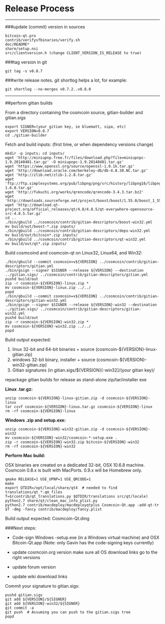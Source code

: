 Release Process
====================

* * *

###update (commit) version in sources


	bitcoin-qt.pro
	contrib/verifysfbinaries/verify.sh
	doc/README*
	share/setup.nsi
	src/clientversion.h (change CLIENT_VERSION_IS_RELEASE to true)

###tag version in git

	git tag -s v0.8.7

###write release notes. git shortlog helps a lot, for example:

	git shortlog --no-merges v0.7.2..v0.8.0

* * *

##perform gitian builds

 From a directory containing the cosmcoin source, gitian-builder and gitian.sigs
  
	export SIGNER=(your gitian key, ie bluematt, sipa, etc)
	export VERSION=0.8.7
	cd ./gitian-builder

 Fetch and build inputs: (first time, or when dependency versions change)

	mkdir -p inputs; cd inputs/
	wget 'http://miniupnp.free.fr/files/download.php?file=miniupnpc-1.9.20140401.tar.gz' -O miniupnpc-1.9.20140401.tar.gz'
	wget 'https://www.openssl.org/source/openssl-1.0.1k.tar.gz'
	wget 'http://download.oracle.com/berkeley-db/db-4.8.30.NC.tar.gz'
	wget 'http://zlib.net/zlib-1.2.8.tar.gz'
	wget 'ftp://ftp.simplesystems.org/pub/libpng/png/src/history/libpng16/libpng-1.6.8.tar.gz'
	wget 'http://fukuchi.org/works/qrencode/qrencode-3.4.3.tar.bz2'
	wget 'http://downloads.sourceforge.net/project/boost/boost/1.55.0/boost_1_55_0.tar.bz2'
	wget 'http://download.qt-project.org/official_releases/qt/4.8/4.8.5/qt-everywhere-opensource-src-4.8.5.tar.gz'
	cd ..
	./bin/gbuild ../cosmcoin/contrib/gitian-descriptors/boost-win32.yml
	mv build/out/boost-*.zip inputs/
	./bin/gbuild ../cosmcoin/contrib/gitian-descriptors/deps-win32.yml
	mv build/out/bitcoin*.zip inputs/
	./bin/gbuild ../cosmcoin/contrib/gitian-descriptors/qt-win32.yml
	mv build/out/qt*.zip inputs/

 Build cosmcoind and cosmcoin-qt on Linux32, Linux64, and Win32:
  
	./bin/gbuild --commit cosmcoin=v${VERSION} ../cosmcoin/contrib/gitian-descriptors/gitian.yml
	./bin/gsign --signer $SIGNER --release ${VERSION} --destination ../gitian.sigs/ ../cosmcoin/contrib/gitian-descriptors/gitian.yml
	pushd build/out
	zip -r cosmcoin-${VERSION}-linux.zip *
	mv cosmcoin-${VERSION}-linux.zip ../../
	popd
	./bin/gbuild --commit cosmcoin=v${VERSION} ../cosmcoin/contrib/gitian-descriptors/gitian-win32.yml
	./bin/gsign --signer $SIGNER --release ${VERSION}-win32 --destination ../gitian.sigs/ ../cosmcoin/contrib/gitian-descriptors/gitian-win32.yml
	pushd build/out
	zip -r cosmcoin-${VERSION}-win32.zip *
	mv cosmcoin-${VERSION}-win32.zip ../../
	popd

  Build output expected:

  1. linux 32-bit and 64-bit binaries + source (cosmcoin-${VERSION}-linux-gitian.zip)
  2. windows 32-bit binary, installer + source (cosmcoin-${VERSION}-win32-gitian.zip)
  3. Gitian signatures (in gitian.sigs/${VERSION}[-win32]/(your gitian key)/

repackage gitian builds for release as stand-alone zip/tar/installer exe

**Linux .tar.gz:**

	unzip cosmcoin-${VERSION}-linux-gitian.zip -d cosmcoin-${VERSION}-linux
	tar czvf cosmcoin-${VERSION}-linux.tar.gz cosmcoin-${VERSION}-linux
	rm -rf cosmcoin-${VERSION}-linux

**Windows .zip and setup.exe:**

	unzip cosmcoin-${VERSION}-win32-gitian.zip -d cosmcoin-${VERSION}-win32
	mv cosmcoin-${VERSION}-win32/cosmcoin-*-setup.exe .
	zip -r cosmcoin-${VERSION}-win32.zip bitcoin-${VERSION}-win32
	rm -rf cosmcoin-${VERSION}-win32

**Perform Mac build:**

  OSX binaries are created on a dedicated 32-bit, OSX 10.6.8 machine.
  Cosmcoin 0.8.x is built with MacPorts.  0.9.x will be Homebrew only.

	qmake RELEASE=1 USE_UPNP=1 USE_QRCODE=1
	make
	export QTDIR=/opt/local/share/qt4  # needed to find translations/qt_*.qm files
	T=$(contrib/qt_translations.py $QTDIR/translations src/qt/locale)
	python2.7 share/qt/clean_mac_info_plist.py
	python2.7 contrib/macdeploy/macdeployqtplus Cosmcoin-Qt.app -add-qt-tr $T -dmg -fancy contrib/macdeploy/fancy.plist

 Build output expected: Cosmcoin-Qt.dmg

###Next steps:

* Code-sign Windows -setup.exe (in a Windows virtual machine) and
  OSX Bitcoin-Qt.app (Note: only Gavin has the code-signing keys currently)

* update cosmcoin.org version
  make sure all OS download links go to the right versions

* update forum version

* update wiki download links

Commit your signature to gitian.sigs:

	pushd gitian.sigs
	git add ${VERSION}/${SIGNER}
	git add ${VERSION}-win32/${SIGNER}
	git commit -a
	git push  # Assuming you can push to the gitian.sigs tree
	popd

